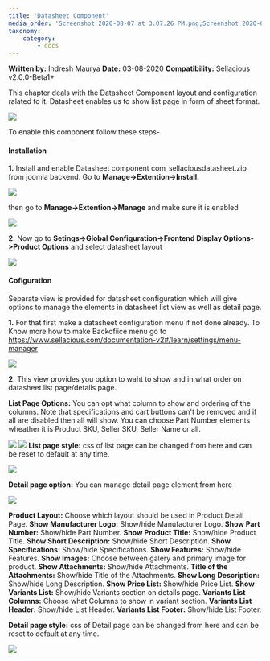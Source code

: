```yaml
---
title: 'Datasheet Component'
media_order: 'Screenshot 2020-08-07 at 3.07.26 PM.png,Screenshot 2020-08-07 at 3.22.21 PM.png,Screenshot 2020-08-07 at 3.25.09 PM.png,Screenshot 2020-08-07 at 3.33.15 PM.png,Screenshot 2020-08-07 at 3.42.14 PM.png,Screenshot 2020-08-07 at 3.45.20 PM.png,Screenshot 2020-08-07 at 3.53.13 PM.png,screencapture-localhost-ctech4-sellacious-sellacious-index-php-2020-08-07-16_01_47.png,Screenshot 2020-08-07 at 4.11.49 PM.png'
taxonomy:
    category:
        - docs
---
```


**Written by:** Indresh Maurya
**Date:** 03-08-2020
**Compatibility:** Sellacious v2.0.0-Beta1+

This chapter deals with the Datasheet Component layout and configuration ralated to it. Datasheet enables us to show list page in form of sheet format.

![](Screenshot%202020-08-07%20at%203.07.26%20PM.png)

To enable this component follow these steps-

#### Installation

**1.** Install and enable Datasheet component com_sellaciousdatasheet.zip from joomla backend. Go to **Manage->Extention->Install.** 

![](Screenshot%202020-08-07%20at%203.22.21%20PM.png)

then go to **Manage->Extention->Manage** and make sure it is enabled

![](Screenshot%202020-08-07%20at%203.25.09%20PM.png)

**2.** Now go to **Setings->Global Configuration->Frontend Display Options->Product Options** and select datasheet layout 

![](Screenshot%202020-08-07%20at%203.33.15%20PM.png)

#### Cofiguration
Separate view is provided for datasheet configuration which will give options to manage the elements in datasheet list view as well as detail page.

**1.** For that first make a datasheet configuration menu if not done already. To Know more how to make Backofiice menu go to https://www.sellacious.com/documentation-v2#/learn/settings/menu-manager 

![](Screenshot%202020-08-07%20at%203.42.14%20PM.png)

**2.** This view provides you option to waht to show and in what order on datasheet list page/details page.

**List Page Options:** You can opt what column to show and ordering of the columns. Note that specifications and cart buttons can't be removed and if all are disabled then all will show. You can choose Part Number elements wheather it is Product SKU, Seller SKU, Seller Name or all.

![](Screenshot%202020-08-07%20at%203.45.20%20PM.png)
![](Screenshot%202020-08-07%20at%204.11.49%20PM.png)
**List page style:** css of list page can be changed from here and can be reset to default at any time.

![](Screenshot%202020-08-07%20at%203.53.13%20PM.png)

**Detail page option:** You can manage detail page element from here 

![](screencapture-localhost-ctech4-sellacious-sellacious-index-php-2020-08-07-16_01_47.png)

**Product Layout:** Choose which layout should be used in Product Detail Page.
**Show Manufacturer Logo:** Show/hide Manufacturer Logo.
**Show Part Number:** Show/hide Part Number.
**Show Product Title:** Show/hide Product Title.
**Show Short Description:** Show/hide Short Description.
**Show Specifications:** Show/hide Specifications.
**Show Features:** Show/hide Features.
**Show Images:** Choose between galery and primary image for product.
**Show Attachments:** Show/hide Attachments.
**Title of the Attachments:** Show/hide Title of the Attachments.
**Show Long Description:** Show/hide Long Description.
**Show Price List:** Show/hide Price List.
**Show Variants List:** Show/hide Variants section on details page.
**Variants List Columns:** Choose what Columns to show in variant section.
**Variants List Header:** Show/hide List Header.
**Variants List Footer:** Show/hide List Footer.


**Detail page style:** css of Detail page can be changed from here and can be reset to default at any time.

![](Screenshot%202020-08-07%20at%204.48.12%20PM.png)